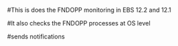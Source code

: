 #This is does the FNDOPP monitoring in EBS 12.2 and 12.1

#It also checks the FNDOPP processes at OS level

#sends notifications 
